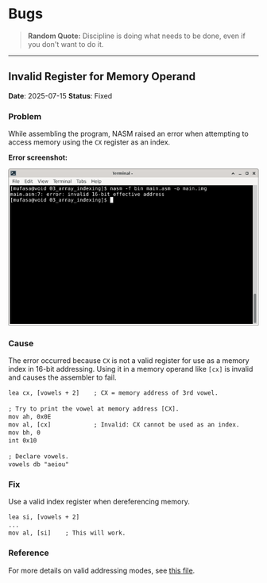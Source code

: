 # Bugs

> **Random Quote:** Discipline is doing what needs to be done, even if you don't want to do it.

---

## Invalid Register for Memory Operand

**Date**: 2025-07-15
**Status**: Fixed

### Problem

While assembling the program, NASM raised an error when attempting to access memory using the `CX` register as an index.

**Error screenshot:**

![Error Image](../../../resources/images/array_indexing_bug_output_1.png)


### Cause

The error occurred because `CX` is not a valid register for use as a memory index in 16-bit addressing. Using it in a memory operand like `[cx]` is invalid and causes the assembler to fail.

```assembly
lea cx, [vowels + 2]    ; CX = memory address of 3rd vowel.

; Try to print the vowel at memory address [CX].
mov ah, 0x0E
mov al, [cx]            ; Invalid: CX cannot be used as an index.
mov bh, 0
int 0x10

; Declare vowels.
vowels db "aeiou"
```

### Fix

Use a valid index register when dereferencing memory.

```assembly
lea si, [vowels + 2]
...
mov al, [si]    ; This will work.
```

### Reference

For more details on valid addressing modes, see [this file](../../../Q&A/02_which_registers_are_valid_for_memory_addressing.md).

